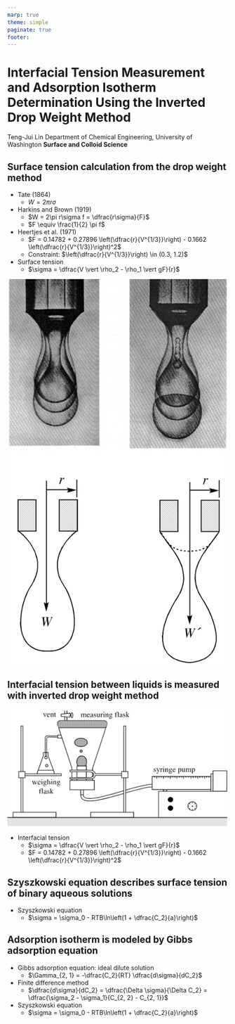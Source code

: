 ```yaml
---
marp: true
theme: simple
paginate: true
footer:
---
```


<!-- headingDivider: 2 -->
<!-- _class: cover -->
# Interfacial Tension Measurement and Adsorption Isotherm Determination Using the Inverted Drop Weight Method

Teng-Jui Lin
Department of Chemical Engineering, University of Washington
**Surface and Colloid Science**

## Surface tension calculation from the drop weight method
<!-- _class: sixty -->

- Tate (1864)
  - $W = 2\pi r\sigma$
- Harkins and Brown (1919)
  - $W = 2\pi r\sigma f = \dfrac{r\sigma}{F}$
  - $F \equiv \frac{1}{2} \pi f$
- Heertjes et al. (1971)
  - $F = 0.14782 + 0.27896 \left(\dfrac{r}{V^{1/3}}\right) - 0.1662 \left(\dfrac{r}{V^{1/3}}\right)^2$
  - Constraint: $\left(\dfrac{r}{V^{1/3}}\right) \in (0.3, 1.2)$
- Surface tension
  - $\sigma = \dfrac{V \vert \rho_2 - \rho_1 \vert gF}{r}$

![height:550px right](drop-formation.png)

## Interfacial tension between liquids is measured with inverted drop weight method

![width:700px center](inverted-drop-weight.png)

- Interfacial tension
  - $\sigma = \dfrac{V \vert \rho_2 - \rho_1 \vert gF}{r}$
  - $F = 0.14782 + 0.27896 \left(\dfrac{r}{V^{1/3}}\right) - 0.1662 \left(\dfrac{r}{V^{1/3}}\right)^2$

## Szyszkowski equation describes surface tension of binary aqueous solutions
<!-- _class: sixty -->
- Szyszkowski equation
  - $\sigma = \sigma_0 - RTB\ln\left(1 + \dfrac{C_2}{a}\right)$

## Adsorption isotherm is modeled by Gibbs adsorption equation
<!-- _class: sixty -->
- Gibbs adsorption equation: ideal dilute solution
  - $\Gamma_{2, 1} = -\dfrac{C_2}{RT} \dfrac{d\sigma}{dC_2}$
- Finite difference method
  - $\dfrac{d\sigma}{dC_2} = \dfrac{\Delta \sigma}{\Delta C_2} = \dfrac{\sigma_2 - \sigma_1}{C_{2, 2} - C_{2, 1}}$
- Szyszkowski equation
  - $\sigma = \sigma_0 - RTB\ln\left(1 + \dfrac{C_2}{a}\right)$
